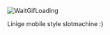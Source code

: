 ![WaitGifLoading](https://github.com/shlifedev/Simple-SlotMachine-Unity/blob/master/changeUSS.gif)

Linige mobile style slotmachine :)

